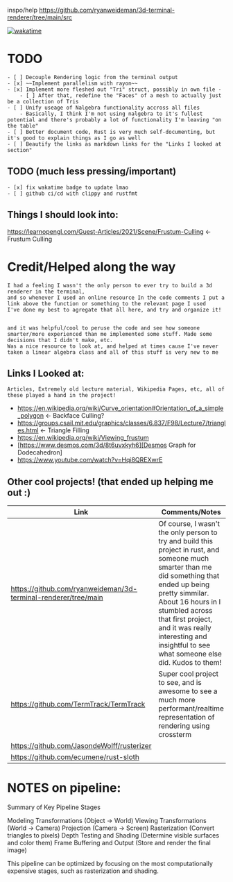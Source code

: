 
inspo/help
https://github.com/ryanweideman/3d-terminal-renderer/tree/main/src



[![wakatime](https://wakatime.com/badge/user/d40f8d42-5a14-4981-a36e-39f7bd209ef3/project/71a9c622-7c23-41f4-846d-dbab20a25231.svg)](https://wakatime.com/badge/user/d40f8d42-5a14-4981-a36e-39f7bd209ef3/project/71a9c622-7c23-41f4-846d-dbab20a25231)




# TODO
    - [ ] Decouple Rendering logic from the terminal output
    - [x] ~~Implement parallelism with rayon~~
    - [x] Implement more fleshed out "Tri" struct, possibly in own file -
        - [ ] After that, redefine the "Faces" of a mesh to actually just be a collection of Tris
    - [ ] Unify useage of Nalgebra functionality accross all files
        - Basically, I think I'm not using nalgebra to it's fullest potential and there's probably a lot of functionality I'm leaving "on the table"
    - [ ] Better document code, Rust is very much self-documenting, but it's good to explain things as I go as well
    - [ ] Beautify the links as markdown links for the "Links I looked at section"



## TODO (much less pressing/important)

    - [x] fix wakatime badge to update lmao
    - [ ] github ci/cd with clippy and rustfmt

## Things I should look into:
https://learnopengl.com/Guest-Articles/2021/Scene/Frustum-Culling <- Frustum Culling


# Credit/Helped along the way

    I had a feeling I wasn't the only person to ever try to build a 3d renderer in the terminal, 
    and so whenever I used an online resource In the code comments I put a link above the function or something to the relevant page I used
    I've done my best to agregate that all here, and try and organize it!


    and it was helpful/cool to peruse the code and see how someone smarter/more experienced than me implemented some stuff. Made some decisions that I didn't make, etc.
    Was a nice resource to look at, and helped at times cause I've never taken a linear algebra class and all of this stuff is very new to me


## Links I Looked at:
    Articles, Extremely old lecture material, Wikipedia Pages, etc, all of these played a hand in the project!
- https://en.wikipedia.org/wiki/Curve_orientation#Orientation_of_a_simple_polygon <- Backface Culling?
- https://groups.csail.mit.edu/graphics/classes/6.837/F98/Lecture7/triangles.html <- Triangle Filling
- https://en.wikipedia.org/wiki/Viewing_frustum
- [https://www.desmos.com/3d/8t6uvxkyh6][Desmos Graph for Dodecahedron]
- https://www.youtube.com/watch?v=Hqi8QREXwrE

## Other cool projects! (that ended up helping me out :)
| Link | Comments/Notes      |
| ------------- | ------------- |
| https://github.com/ryanweideman/3d-terminal-renderer/tree/main |  Of course, I wasn't the only person to try and build this project in rust, and someone much smarter than me did something that ended up being pretty simmilar. About 16 hours in I stumbled across that first project, and it was really interesting and insightful to see what someone else did. Kudos to them!|
| https://github.com/TermTrack/TermTrack | Super cool project to see, and is awesome to see a much more performant/realtime representation of rendering using crossterm|
| https://github.com/JasondeWolff/rusterizer| |
|https://github.com/ecumene/rust-sloth |



# NOTES on pipeline:
Summary of Key Pipeline Stages

Modeling Transformations (Object → World)
Viewing Transformations (World → Camera)
Projection (Camera → Screen)
Rasterization (Convert triangles to pixels)
Depth Testing and Shading (Determine visible surfaces and color them)
Frame Buffering and Output (Store and render the final image)

This pipeline can be optimized by focusing on the most computationally expensive stages, such as rasterization and shading.
